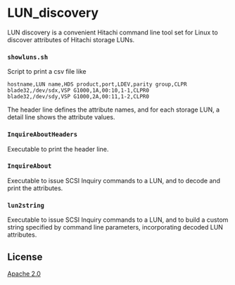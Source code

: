# LUN_discovery

LUN discovery is a convenient Hitachi command line tool set for Linux to discover attributes of Hitachi storage LUNs.

### `showluns.sh`

Script to print a csv file like 

```
hostname,LUN name,HDS product,port,LDEV,parity group,CLPR
blade32,/dev/sdx,VSP G1000,1A,00:10,1-1,CLPR0
blade32,/dev/sdy,VSP G1000,2A,00:11,1-2,CLPR0
```

The header line defines the attribute names, and for each storage LUN, a detail line shows the attribute values.

### `InquireAboutHeaders`

Executable to print the header line.

### `InquireAbout`

Executable to issue SCSI Inquiry commands to a LUN, and to decode and print the attributes.

### `lun2string`

Executable to issue SCSI Inquiry commands to a LUN, and to build a custom string specified by command line parameters, incorporating decoded LUN attributes.


## License

[Apache 2.0](http://www.apache.org/licenses/LICENSE-2.0)

